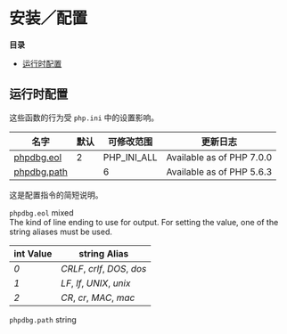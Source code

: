 安装／配置
==========

**目录**

-   [运行时配置](/phpdbg/setup.html#运行时配置)

运行时配置
----------

这些函数的行为受 `php.ini` 中的设置影响。

| 名字                                                       | 默认 | 可修改范围    | 更新日志                  |
|------------------------------------------------------------|------|---------------|---------------------------|
| <a href="/phpdbg/setup.html#" class="link">phpdbg.eol</a>  | 2    | PHP\_INI\_ALL | Available as of PHP 7.0.0 |
| <a href="/phpdbg/setup.html#" class="link">phpdbg.path</a> |      | 6             | Available as of PHP 5.6.3 |

这是配置指令的简短说明。

`phpdbg.eol` <span class="type">mixed</span>  
The kind of line ending to use for output. For setting the value, one of
the string aliases must be used.

| <span class="type">int</span> Value | <span class="type">string</span> Alias |
|-------------------------------------|----------------------------------------|
| *0*                                 | *CRLF*, *crlf*, *DOS*, *dos*           |
| *1*                                 | *LF*, *lf*, *UNIX*, *unix*             |
| *2*                                 | *CR*, *cr*, *MAC*, *mac*               |

`phpdbg.path` <span class="type">string</span>  
